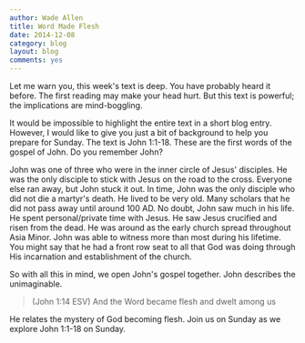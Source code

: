```yaml
---
author: Wade Allen
title: Word Made Flesh 
date: 2014-12-08
category: blog
layout: blog
comments: yes
---
```

 
Let me warn you, this week's text is deep. You have probably heard it before. The first reading may make your head hurt. But this text is powerful; the implications are mind-boggling. 

It would be impossible to highlight the entire text in a short blog entry. However, I would like to give you just a bit of background to help you prepare for Sunday. The text is John 1:1-18. These are the first words of the gospel of John. Do you remember John?

John was one of three who were in the inner circle of Jesus' disciples. He was the only disciple to stick with Jesus on the road to the cross. Everyone else ran away, but John stuck it out. In time, John was the only disciple who did not die a martyr's death. He lived to be very old. Many scholars that he did not pass away until around 100 AD. No doubt, John saw much in his life. He spent personal/private time with Jesus. He saw Jesus crucified and risen from the dead. He was around as the early church spread throughout Asia Minor. John was able to witness more than most during his lifetime. You might say that he had a front row seat to all that God was doing through His incarnation and establishment of the church.

So with all this in mind, we open John's gospel together. John describes the unimaginable. 

>(John 1:14 ESV) And the Word became flesh and dwelt among us

He relates the mystery of God becoming flesh. Join us on Sunday as we explore John 1:1-18 on Sunday.

